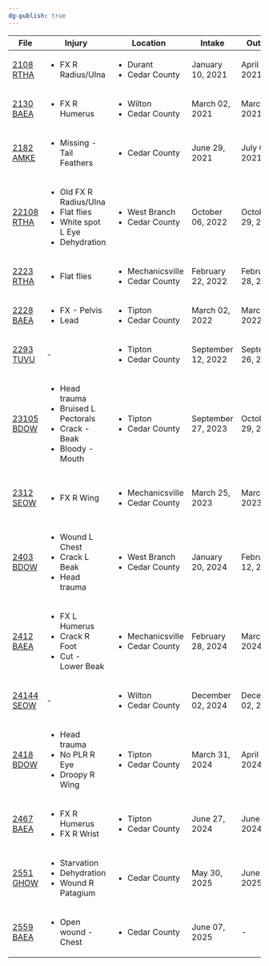 ```yaml
---
dg-publish: true
---
```


| File                                     | Injury                                                                                                 | Location                                              | Intake             | Outtake            | Status                                  |
| ---------------------------------------- | ------------------------------------------------------------------------------------------------------ | ----------------------------------------------------- | ------------------ | ------------------ | --------------------------------------- |
| [2108 RTHA](../../RARE%20Birds/2108%20RTHA.md)   | <ul><li>FX R Radius/Ulna</li></ul>                                                                     | <ul><li>Durant</li><li>Cedar County</li></ul>         | January 10, 2021   | April 12, 2021     | <ul><li>Released</li></ul>              |
| [2130 BAEA](../../RARE%20Birds/2130%20BAEA.md)   | <ul><li>FX R Humerus</li></ul>                                                                         | <ul><li>Wilton</li><li>Cedar County</li></ul>         | March 02, 2021     | March 03, 2021     | <ul><li>Euthanized</li></ul>            |
| [2182 AMKE](../../RARE%20Birds/2182%20AMKE.md)   | <ul><li>Missing - Tail Feathers</li></ul>                                                              | <ul><li>Cedar County</li></ul>                        | June 29, 2021      | July 07, 2021      | <ul><li>Released</li></ul>              |
| [22108 RTHA](../../RARE%20Birds/22108%20RTHA.md) | <ul><li>Old FX R Radius/Ulna</li><li>Flat flies</li><li>White spot L Eye</li><li>Dehydration</li></ul> | <ul><li>West Branch</li><li>Cedar County</li></ul>    | October 06, 2022   | October 29, 2022   | <ul><li>Released</li></ul>              |
| [2223 RTHA](../../RARE%20Birds/2223%20RTHA.md)   | <ul><li>Flat flies</li></ul>                                                                           | <ul><li>Mechanicsville</li><li>Cedar County</li></ul> | February 22, 2022  | February 28, 2022  | <ul><li>Released</li></ul>              |
| [2228 BAEA](../../RARE%20Birds/2228%20BAEA.md)   | <ul><li>FX - Pelvis</li><li>Lead</li></ul>                                                             | <ul><li>Tipton</li><li>Cedar County</li></ul>         | March 02, 2022     | March 15, 2022     | <ul><li>Released</li></ul>              |
| [2293 TUVU](../../RARE%20Birds/2293%20TUVU.md)   | \-                                                                                                     | <ul><li>Tipton</li><li>Cedar County</li></ul>         | September 12, 2022 | September 26, 2022 | <ul><li>Released</li></ul>              |
| [23105 BDOW](../../RARE%20Birds/23105%20BDOW.md) | <ul><li>Head trauma</li><li>Bruised L Pectorals</li><li>Crack - Beak</li><li>Bloody - Mouth</li></ul>  | <ul><li>Tipton</li><li>Cedar County</li></ul>         | September 27, 2023 | October 29, 2023   | <ul><li>Released</li></ul>              |
| [2312 SEOW](../../RARE%20Birds/2312%20SEOW.md)   | <ul><li>FX R Wing</li></ul>                                                                            | <ul><li>Mechanicsville</li><li>Cedar County</li></ul> | March 25, 2023     | March 25, 2023     | <ul><li>Dead on Arrival (DOA)</li></ul> |
| [2403 BDOW](../../RARE%20Birds/2403%20BDOW.md)   | <ul><li>Wound L Chest</li><li>Crack L Beak</li><li>Head trauma</li></ul>                               | <ul><li>West Branch</li><li>Cedar County</li></ul>    | January 20, 2024   | February 12, 2024  | <ul><li>Released</li></ul>              |
| [2412 BAEA](../../RARE%20Birds/2412%20BAEA.md)   | <ul><li>FX L Humerus</li><li>Crack R Foot</li><li>Cut - Lower Beak</li></ul>                           | <ul><li>Mechanicsville</li><li>Cedar County</li></ul> | February 28, 2024  | March 06, 2024     | <ul><li>Euthanized</li></ul>            |
| [24144 SEOW](../../RARE%20Birds/24144%20SEOW.md) | \-                                                                                                     | <ul><li>Wilton</li><li>Cedar County</li></ul>         | December 02, 2024  | December 02, 2024  | <ul><li>Euthanized</li></ul>            |
| [2418 BDOW](../../RARE%20Birds/2418%20BDOW.md)   | <ul><li>Head trauma</li><li>No PLR R Eye</li><li>Droopy R Wing</li></ul>                               | <ul><li>Tipton</li><li>Cedar County</li></ul>         | March 31, 2024     | April 19, 2024     | <ul><li>Released</li></ul>              |
| [2467 BAEA](../../RARE%20Birds/2467%20BAEA.md)   | <ul><li>FX R Humerus</li><li>FX R Wrist</li></ul>                                                      | <ul><li>Tipton</li><li>Cedar County</li></ul>         | June 27, 2024      | June 27, 2024      | <ul><li>Euthanized</li></ul>            |
| [2551 GHOW](../../RARE%20Birds/2551%20GHOW.md)   | <ul><li>Starvation</li><li>Dehydration</li><li>Wound R Patagium</li></ul>                              | <ul><li>Cedar County</li></ul>                        | May 30, 2025       | June 01, 2025      | <ul><li>Died</li></ul>                  |
| [2559 BAEA](../../RARE%20Birds/2559%20BAEA.md)   | <ul><li>Open wound - Chest</li></ul>                                                                   | <ul><li>Cedar County</li></ul>                        | June 07, 2025      | \-                 | <ul><li>Clinic</li></ul>                |

